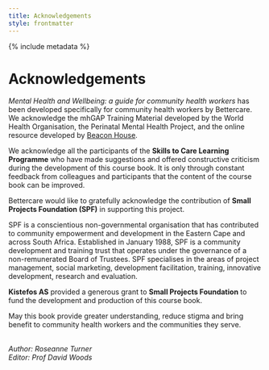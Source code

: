 ```yaml
---
title: Acknowledgements
style: frontmatter
---
```


{% include metadata %}

# Acknowledgements

*Mental Health and Wellbeing: a guide for community health workers* has been developed specifically for community health workers by Bettercare. We acknowledge the mhGAP Training Material developed by the World Health Organisation, the Perinatal Mental Health Project, and the online resource developed by [Beacon House](http://beaconhouse.org.uk/useful-resources).

We acknowledge all the participants of the **Skills to Care Learning Programme** who have made suggestions and offered constructive criticism during the development of this course book. It is only through constant feedback from colleagues and participants that the content of the course book can be improved.

Bettercare would like to gratefully acknowledge the contribution of **Small Projects Foundation (SPF)** in supporting this project. 

SPF is a conscientious non-governmental organisation that has contributed to community empowerment and development in the Eastern Cape and across South Africa. Established in January 1988, SPF is a community development and training trust that operates under the governance of a non-remunerated Board of Trustees. SPF specialises in the areas of project management, social marketing, development facilitation, training, innovative development, research and evaluation.

**Kistefos AS** provided a generous grant to **Small Projects Foundation** to fund the development and production of this course book.

May this book provide greater understanding, reduce stigma and bring benefit to community health workers and the communities they serve.

<br>*Author: Roseanne Turner*
<br>*Editor: Prof David Woods*